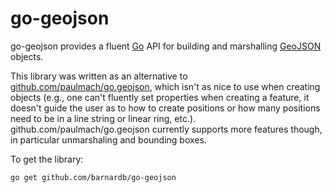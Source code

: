 go-geojson
==========

go-geojson provides a fluent [Go](https://go.dev/) API for building and marshalling [GeoJSON](https://geojson.org/) objects.

This library was written as an alternative to [github.com/paulmach/go.geojson](https://github.com/paulmach/go.geojson),
which isn't as nice to use when creating objects (e.g., one can't fluently set properties when creating a feature,
it doesn't guide the user as to how to create positions or how many positions need to be in a line string or linear ring, etc.).
github.com/paulmach/go.geojson currently supports more features though, in particular unmarshaling and bounding boxes.

To get the library:
```bash
go get github.com/barnardb/go-geojson
```
